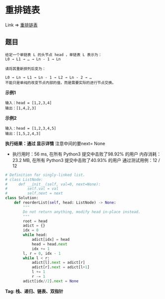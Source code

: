 # 重排链表

Link => [重排链表](https://leetcode-cn.com/problems/reorder-list/)

## 题目

    给定一个单链表 L 的头节点 head ，单链表 L 表示为：
    L0 → L1 → … → Ln - 1 → Ln

    请将其重新排列后变为：

    L0 → Ln → L1 → Ln - 1 → L2 → Ln - 2 → …
    不能只是单纯的改变节点内部的值，而是需要实际的进行节点交换。

**示例1**

    输入：head = [1,2,3,4]
    输出：[1,4,2,3]

**示例2**

    输入：head = [1,2,3,4,5]
    输出：[1,5,2,4,3]

**执行结果：通过 显示详情**
注意中间的要next= None

- 执行用时：56 ms, 在所有 Python3 提交中击败了98.92% 的用户
内存消耗：23.2 MB, 在所有 Python3 提交中击败了40.93% 的用户
通过测试用例：12 / 12

```python
# Definition for singly-linked list.
# class ListNode:
#     def __init__(self, val=0, next=None):
#         self.val = val
#         self.next = next
class Solution:
    def reorderList(self, head: ListNode) -> None:
        """
        Do not return anything, modify head in-place instead.
        """
        root = head
        adict = {}
        idx = 0
        while head:
            adict[idx] = head
            head = head.next
            idx += 1
        l, r = 0, idx - 1
        while l < r:
            adict[l].next = adict[r]
            adict[r].next = adict[l+1]
            l += 1
            r -= 1
        adict[idx//2].next = None
```

**Tag: 栈、递归、链表、双指针**
